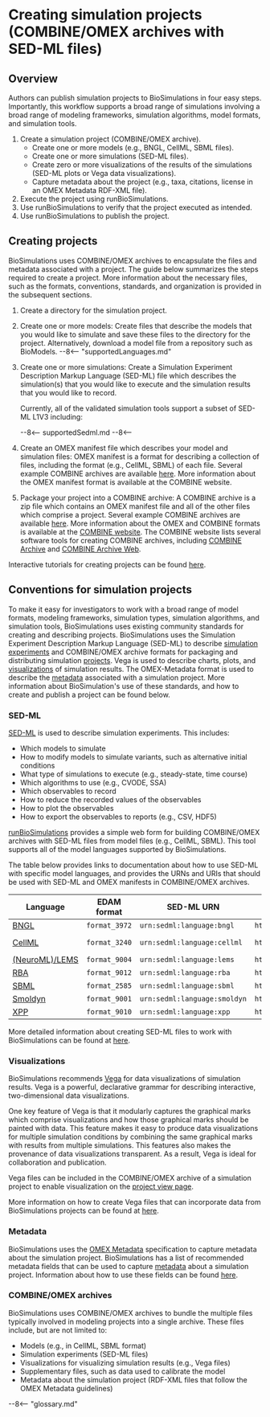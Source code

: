 # Creating simulation projects (COMBINE/OMEX archives with SED-ML files)

## Overview

Authors can publish simulation projects to BioSimulations in four easy steps. Importantly, this workflow supports a broad range of simulations involving a broad range of modeling frameworks, simulation algorithms, model formats, and simulation tools.

1. Create a simulation project (COMBINE/OMEX archive).
    - Create one or more models (e.g., BNGL, CellML, SBML files).
    - Create one or more simulations (SED-ML files).
    - Create zero or more visualizations of the results of the simulations (SED-ML plots or Vega data visualizations).
    - Capture metadata about the project (e.g., taxa, citations, license in an OMEX Metadata RDF-XML file).
2. Execute the project using runBioSimulations.
3. Use runBioSimulations to verify that the project executed as intended.
4. Use runBioSimulations to publish the project.

## Creating projects

BioSimulations uses COMBINE/OMEX archives to encapsulate the files and metadata associated with a project. The guide below summarizes the steps required to create a project. More information about the necessary files, such as the formats, conventions, standards, and organization is provided in the subsequent sections. 

1. Create a directory for the simulation project.

1. Create one or more models: Create files that describe the models that you would like to simulate and save these files to the directory for the project. Alternatively, download a model file from a repository such as BioModels.
    --8<-- "supportedLanguages.md"

1. Create one or more simulations: Create a Simulation Experiment Description Markup Language (SED-ML) file which describes the simulation(s) that you would like to execute and the simulation results that you would like to record.
 
    Currently, all of the validated simulation tools support a subset of SED-ML L1V3 including:

    --8<--
    supportedSedml.md
    --8<--
    
1. Create an OMEX manifest file which describes your model and simulation files: OMEX manifest is a format for describing a collection of files, including the format (e.g., CellML, SBML) of each file. Several example COMBINE archives are available [here](https://github.com/biosimulators/Biosimulators_test_suite/tree/deploy/examples#compatibility-of-the-example-archives-with-simulation-tools). More information about the OMEX manifest format is available at the COMBINE website.

1. Package your project into a COMBINE archive: A COMBINE archive is a zip file which contains an OMEX manifest file and all of the other files which comprise a project. Several example COMBINE archives are available [here](). More information about the OMEX and COMBINE formats is available at the [COMBINE website](https://combinearchive.org/). The COMBINE website lists several software tools for creating COMBINE archives, including [COMBINE Archive]() and [COMBINE Archive Web](https://cat.bio.informatik.uni-rostock.de/).

Interactive tutorials for creating projects can be found [here](https://tutorial.biosimulators.org). 

## Conventions for simulation projects

To make it easy for investigators to work with a broad range of model formats, modeling frameworks, simulation types, simulation algorithms, and simulation tools, BioSimulations uses existing community standards for creating and describing projects. BioSimulations uses the Simulation Experiment Description Markup Language (SED-ML) to describe [simulation experiments](#sed-ml) and COMBINE/OMEX archive formats for packaging and distributing simulation [projects](#combineomex-archives). Vega is used to describe charts, plots, and [visualizations](#visualizations) of simulation results.  The OMEX-Metadata format is used to describe the [metadata](#metadata) associated with a simulation project. More information about BioSimulation's use of these standards, and how to create and publish a project can be found below.

### SED-ML 

[SED-ML](https://sed-ml.org/) is used to describe simulation experiments. This includes:

- Which models to simulate
- How to modify models to simulate variants, such as alternative initial conditions
- What type of simulations to execute (e.g., steady-state, time course)
- Which algorithms to use (e.g., CVODE, SSA)
- Which observables to record
- How to reduce the recorded values of the observables
- How to plot the observables
- How to export the observables to reports (e.g., CSV, HDF5)

[runBioSimulations](https://run.biosimulations.org/utils/create-project) provides a simple web form for building COMBINE/OMEX archives with SED-ML files from model files (e.g., CellML, SBML). This tool supports all of the model languages supported by BioSimulations. 

The table below provides links to documentation about how to use SED-ML with specific model languages, and provides the URNs and URIs that should be used with SED-ML and OMEX manifests in COMBINE/OMEX archives.

| Language                                                                                                       | EDAM format    | SED-ML URN                    | COMBINE archive specification URI                       | MIME type                 | Extensions        |
| ---------------------------------------------------------------------------------------------------------------|----------------|-------------------------------|---------------------------------------------------------|---------------------------|-------------------|
| [BNGL](https://docs.biosimulators.org/Biosimulators_BioNetGen/tutorial.html)                                   | `format_3972`  | `urn:sedml:language:bngl`     | `http://purl.org/NET/mediatypes/text/bngl+plain`        | `text/bngl+plain`         | `.bngl`           |
| [CellML](http://sed-ml.org/specifications.html)                                                                | `format_3240`  | `urn:sedml:language:cellml`   | `http://identifiers.org/combine.specifications/cellml`  | `application/cellml+xml`  | `.xml`, `.cellml` |
| [(NeuroML)/LEMS](https://docs.neuroml.org/Userdocs/Paths.html)                                                 | `format_9004`  | `urn:sedml:language:lems`     | `http://purl.org/NET/mediatypes/application/lems+xml`   | `application/lems+xml`    | `.xml`            |
| [RBA](https://docs.biosimulators.org/Biosimulators_RBApy/tutorial.html)                                        | `format_9012`  | `urn:sedml:language:rba`      | `http://purl.org/NET/mediatypes/application/rba+zip`    | `application/rba+zip`     | `.zip`            |
| [SBML](http://sed-ml.org/specifications.html)                                                                  | `format_2585`  | `urn:sedml:language:sbml`     | `http://identifiers.org/combine.specifications/sbml`    | `application/sbml+xml`    | `.xml`, `.sbml`   |
| [Smoldyn](https://github.com/ssandrews/Smoldyn/blob/master/Using-Smoldyn-with-SED-ML-COMBINE-BioSimulators.md) | `format_9001`  | `urn:sedml:language:smoldyn`  | `http://purl.org/NET/mediatypes/text/smoldyn+plain`     | `text/smoldyn+plain`      | `.txt`            |
| [XPP](https://docs.biosimulators.org/Biosimulators_XPP/tutorial.html)                                          | `format_9010`  | `urn:sedml:language:xpp`      | `http://purl.org/NET/mediatypes/text/x-xpp`             | `text/x-xpp`              | `.xpp`            |

More detailed information about creating SED-ML files to work with BioSimulations can be found at [here](../concepts/conventions/simulation-experiments.md).

### Visualizations

BioSimulations recommends [Vega](https://vega.github.io/vega/) for data visualizations of simulation results. Vega is a powerful, declarative grammar for describing interactive, two-dimensional data visualizations.

One key feature of Vega is that it modularly captures the graphical marks which comprise visualizations and how those graphical marks should be painted with data. This feature makes it easy to produce data visualizations for multiple simulation conditions by combining the same graphical marks with results from multiple simulations. This features also makes the provenance of data visualizations transparent. As a result, Vega is ideal for collaboration and publication.

Vega files can be included in the COMBINE/OMEX archive of a simulation project to enable visualization on the [project view page](./viewing-projects.md#visualizations).

More information on how to create Vega files that can incorporate data from BioSimulations projects can be found at [here](./creating-vega-visualizations.md).

### Metadata 
BioSimulations uses the [OMEX Metadata](https://co.mbine.org/standards/omex-metadata) specification to capture metadata about the simulation project. BioSimulations has a list of recommended metadata fields that can be used to capture [metadata](./viewing-projects.md#metadata) about a simulation project. Information about how to use these fields can be found [here](../concepts/conventions/simulation-project-metadata.md).

### COMBINE/OMEX archives

BioSimulations uses COMBINE/OMEX archives to bundle the multiple files typically involved in modeling projects into a single archive. These files include, but are not limited to:

- Models (e.g., in CellML, SBML format)
- Simulation experiments (SED-ML files)
- Visualizations for visualizing simulation results (e.g., Vega files)
- Supplementary files, such as data used to calibrate the model
- Metadata about the simulation project (RDF-XML files that follow the OMEX Metadata guidelines)

--8<-- "glossary.md"